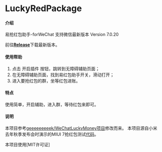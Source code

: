 # LuckyRedPackage

#### 介绍
易抢红包助手-forWeChat
支持微信最新版本 Version 7.0.20

前往[**Release**](https://gitee.com/xjluo/LuckyRedPackage/releases/v1.0.3)下载最新版本。
#### 使用帮助

1. 点击 开启插件 按钮，跳转到无障碍辅助页面；
2. 在无障碍辅助页面，找到易红包助手开关，滑动打开；
3. 进入要抢红包的群，坐等红包进账。

#### 特点
使用简单，开启辅助，进入群，等待红包来即可。

#### 说明

本项目参考[geeeeeeeeek/WeChatLuckyMoney项目](https://github.com/geeeeeeeeek/WeChatLuckyMoney)修改而来。
本项目源自小米去年秋季发布会时演示的MIUI 7抢红包测试[代码](https://github.com/XiaoMi/LuckyMoneyTool)。

本项目使用[MIT许可证]